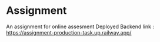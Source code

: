 # Assignment

An assignment for online assesment
Deployed Backend link : https://assignment-production-task.up.railway.app/
